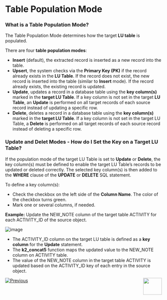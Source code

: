# Table Population Mode

### What is a Table Population Mode?

The Table Population Mode determines how the target **LU table** is populated. 

There are four **table population modes**: 
*	**Insert** (default), the extracted record is inserted as a new record into the table.
*	**Upsert**, the system checks via the **Primary Key (PK)** if the record already exists in the **LU Table**. If the record does not exist, the new record is inserted into the table (similar to **Insert** mode). If the record already exists, the existing record is updated.
*	**Update**, updates a record in a database table using the **key column(s)** marked in the **target LU Table**. If a key column is not set in the target **LU Table**, an **Update** is performed on all target records of each source record instead of updating a specific row.
*	**Delete**, deletes a record in a database table using the **key column(s)** marked in the **target LU Table**. If a key column is not set in the target LU Table, a **Delete** is performed on all target records of each source record instead of deleting a specific row.

### Update and Delet Modes - How do I Set the Key on a Target LU Table? 

If the population mode of the target LU Table is set to **Update** or **Delete**, the key column(s) must be defined to enable the target LU Table’s records to be updated or deleted correctly. The selected key column(s) is then added to the **WHERE** clause of the **UPDATE** or **DELETE** SQL statement. 

To define a key column(s):
*	Check the checkbox on the left side of the **Column Name**. The color of the checkbox turns green.  
*	Mark one or several columns, if needed.

**Example:**
Update the NEW_NOTE column of the target table ACTIVITY for each ACTIVITY_ID of the source object.

![image](https://github.com/k2view-academy/K2View-Academy/blob/master/articles/07_table_population/images/07_05_01_screen.png)

*	The ACTIVITY_ID column on the target LU table is defined as a **key column** for the **Update** statement.
*	The **k2_concat5** function maps the updated value to the NEW_NOTE column on ACTIVITY table. 
*	The value of the NEW_NOTE column in the target table ACTIVITY is updated based on the ACTIVITY_ID key of each entry in the source object.

[![Previous](https://github.com/k2view-academy/K2View-Academy/blob/master/articles/images/Previous.png)](https://github.com/k2view-academy/K2View-Academy/blob/master/articles/07_table_population/04_table_population_properties_tab.md)[<img align="right" width="60" height="54" src="https://github.com/k2view-academy/K2View-Academy/blob/master/articles/images/Next.png">](https://github.com/k2view-academy/K2View-Academy/blob/master/articles/07_table_population/06_table_population_transformation_rules.md)
